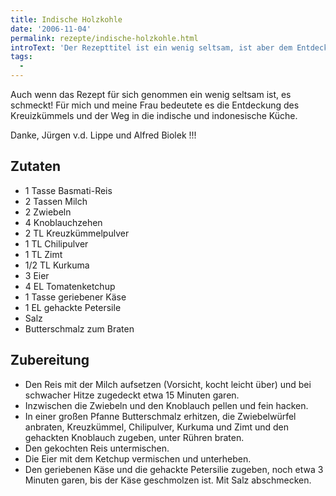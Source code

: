 ```yaml
---
title: Indische Holzkohle
date: '2006-11-04'
permalink: rezepte/indische-holzkohle.html
introText: 'Der Rezepttitel ist ein wenig seltsam, ist aber dem Entdeckungszusammenhang geschuldet: Jürgen v.d. Lippe hatte dieses Gericht in der Anfangszeit von Bioleks Alfredissimo gekocht. Als es ihm fast anbrannte, nannte er es "indische Holzkohle".'
tags:
  - 
---
```


Auch wenn das Rezept für sich genommen ein wenig seltsam ist, es schmeckt! Für mich und meine Frau bedeutete es die Entdeckung des Kreuizkümmels und der Weg in die indische und indonesische Küche.

Danke, Jürgen v.d. Lippe und Alfred Biolek !!!

## Zutaten

- 1 Tasse Basmati-Reis
- 2 Tassen Milch
- 2 Zwiebeln
- 4 Knoblauchzehen
- 2 TL Kreuzkümmelpulver
- 1 TL Chilipulver
- 1 TL Zimt
- 1/2 TL Kurkuma
- 3 Eier
- 4 EL Tomatenketchup
- 1 Tasse geriebener Käse
- 1 EL gehackte Petersile
- Salz
- Butterschmalz zum Braten

## Zubereitung

- Den Reis mit der Milch aufsetzen (Vorsicht, kocht leicht über) und bei schwacher Hitze zugedeckt etwa 15 Minuten garen.
- Inzwischen die Zwiebeln und den Knoblauch pellen und fein hacken.
- In einer großen Pfanne Butterschmalz erhitzen, die Zwiebelwürfel anbraten, Kreuzkümmel, Chilipulver, Kurkuma und Zimt und den gehackten Knoblauch zugeben, unter Rühren braten.
- Den gekochten Reis untermischen.
- Die Eier mit dem Ketchup vermischen und unterheben.
- Den geriebenen Käse und die gehackte Petersilie zugeben, noch etwa 3 Minuten garen, bis der Käse geschmolzen ist. Mit Salz abschmecken.

